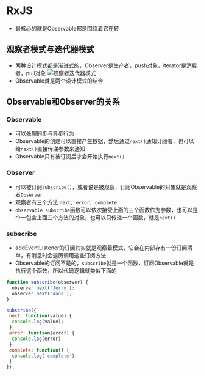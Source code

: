 # RxJS

- 最核心的就是Observable都是围绕着它在转

## 观察者模式与迭代器模式

- 两种设计模式都是渐进式的，Observer是生产者，push对象，iterator是消费者，pull对象
![观察者迭代器模式](https://res.cloudinary.com/dohtkyi84/image/upload/v1482240798/push_pull.png)
- Observable就是两个设计模式的结合

## Observable和Observer的关系

### Observable

- 可以处理同步与异步行为
- Observable的创建可以直接产生数据，然后通过`next()`通知订阅者，也可以给`next()`直接传递参数来通知
- Observable只有被订阅后才会开始执行`next()`

### Observer

- 可以被订阅`subscribe()`，或者说是被观察，订阅Observable的对象就是观察者`Observer`
- 观察者有三个方法 `next, error, complete`
- `observable.subscribe`函数可以依次接受上面的三个函数作为参数，也可以是个一包含上面三个方法的对象，也可以只传递一个函数，就是`next()`

### subscribe

- addEventListener的订阅其实就是观察着模式，它会在内部存有一份订阅清单，有消息时会遍历调用这些订阅方法
- Observable的订阅不是的，`subscribe`就是一个函数，订阅Observable就是执行这个函数，所以代码逻辑就类似下面的

``` javascript
function subscribe(observer) {
  observer.next('Jerry');
  observer.next('Anna');
}

subscribe({
 next: function(value) {
  console.log(value);
 },
 error: function(error) {
  console.log(error)
 },
 complete: function() {
  console.log('complete')
 }
});
```
